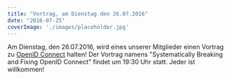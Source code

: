 ```yaml
---
title: "Vortrag, am Dienstag den 26.07.2016"
date: "2016-07-25"
coverImage: './images/placeholder.jpg'
---
```


Am Dienstag, den 26.07.2016, wird eines unserer Mitglieder einen Vortrag zu [OpenID Connect](https://en.wikipedia.org/wiki/OpenID_Connect) halten! Der Vortrag namens "Systematically Breaking and Fixing OpenID Connect" findet um 19:30 Uhr statt. Jeder ist willkommen!
